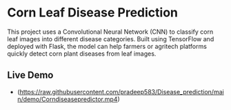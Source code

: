 # Corn Leaf Disease Prediction

This project uses a Convolutional Neural Network (CNN) to classify corn leaf images into different disease categories. Built using TensorFlow and deployed with Flask, the model can help farmers or agritech platforms quickly detect corn plant diseases from leaf images.


## Live Demo

  - (https://raw.githubusercontent.com/pradeep583/Disease_prediction/main/demo/Corndiseasepredictor.mp4)


